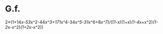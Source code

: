 # G.f.

2*(1+14*x-53*x^2-44*x^3+171*x^4-34*x^5-31*x^6+8*x^7)/((1-x)*(1+x)*(1-4*x+x^2)*(1-2*x-x^2)*(1+2*x-x^2))
